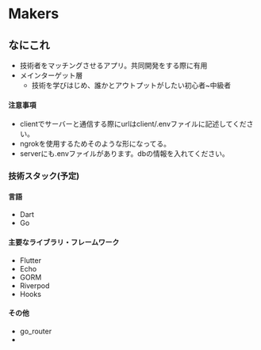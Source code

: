 # Makers

## なにこれ

- 技術者をマッチングさせるアプリ。共同開発をする際に有用
- メインターゲット層
  - 技術を学びはじめ、誰かとアウトプットがしたい初心者~中級者

#### 注意事項

- clientでサーバーと通信する際にurlはclient/.envファイルに記述してください。
- ngrokを使用するためそのような形になってる。
- serverにも.envファイルがあります。dbの情報を入れてください。

### 技術スタック(予定)

#### 言語

- Dart
- Go

#### 主要なライブラリ・フレームワーク

- Flutter
- Echo
- GORM
- Riverpod
- Hooks

#### その他

- go_router
-
